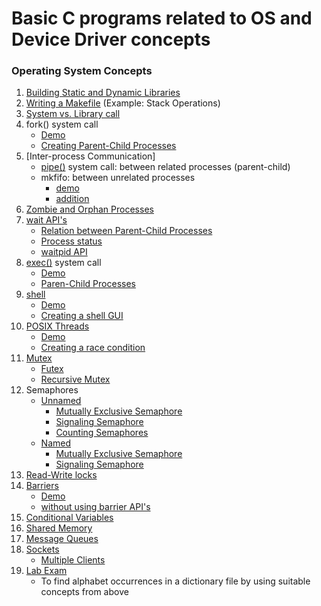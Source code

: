 # Basic C programs related to OS and Device Driver concepts

### Operating System Concepts

1. [Building Static and Dynamic Libraries](/Operating_System/Build)
2. [Writing a Makefile](/Operating_System/Stack) (Example: Stack Operations)
3. [System vs. Library call](/Operating_System/copy_util...sys_vs_lib/)
4. fork() system call
    - [Demo](/Operating_System/fork/)
    - [Creating Parent-Child Processes](/Operating_System/fork2/)
5. [Inter-process Communication]
    - [pipe()](/Operating_System/pipe) system call: between related processes (parent-child)
    - mkfifo: between unrelated processes
        - [demo](Operating_System/fifo_demo)
        - [addition](Operating_System/fifo_add)
6. [Zombie and Orphan Processes](/Operating_System/zombie_orphan/)
7. [wait API's](/Operating_System/wait_API/)
    - [Relation between Parent-Child Processes](/Operating_System/wait_API/wait.c)
    - [Process status](/Operating_System/wait_API/wait_WIF.c)
    - [waitpid API](/Operating_System/wait_API/waitpid.c)
8. [exec()](/Operating_System/exec/) system call
    - [Demo](/Operating_System/exec/exec.c)
    - [Paren-Child Processes](/Operating_System/exec/exec2.c)
9. [shell](/Operating_System/shell/)
    - [Demo](/Operating_System/shell/simple.c)
    - [Creating a shell GUI](/Operating_System/shell/shell.c)
10. [POSIX Threads](/Operating_System/pthread,race_cond/)
    - [Demo](/Operating_System/pthread,race_cond/demo.c)
    - [Creating a race condition](/Operating_System/pthread,race_cond/race_cond.c)
11. [Mutex](/Operating_System/mutex/)
    - [Futex](/Operating_System/mutex/futex/)
    - [Recursive Mutex](/Operating_System/mutex/rec_mutex/)
12. Semaphores
    - [Unnamed](/Operating_System/sem_unnamed/)
        - [Mutually Exclusive Semaphore](/Operating_System/sem_unnamed/me_sem/)
        - [Signaling Semaphore](/Operating_System/sem_unnamed/sig_sem/)
        - [Counting Semaphores](/Operating_System/sem_unnamed/count_sem/)
    - [Named](/Operating_System/sem_named/)
        - [Mutually Exclusive Semaphore](/Operating_System/sem_named/me_sem_unn/)
        - [Signaling Semaphore](/Operating_System/sem_named/sig_sem_unn/)
13. [Read-Write locks](/Operating_System/rwlocks/)
14. [Barriers](/Operating_System/barrier/)
    - [Demo](/Operating_System/barrier/barrier.c)
    - [without using barrier API's](/Operating_System/barrier/own_barr_func.c)
15. [Conditional Variables](/Operating_System/cond_var/)
16. [Shared Memory](/Operating_System/sh_mem/)
17. [Message Queues](/Operating_System/msg_q/)
18. [Sockets](/Operating_System/sockets/)
    - [Multiple Clients](/Operating_System/sockets/mult_client/)
19. [Lab Exam](/Operating_System/lab_exam/)
    - To find alphabet occurrences in a dictionary file by using suitable concepts from above
